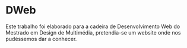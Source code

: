 # DWeb
Este trabalho foi elaborado para a cadeira de Desenvolvimento Web do Mestrado em Design de Multimédia, pretendia-se um website onde nos pudéssemos dar a conhecer.  
